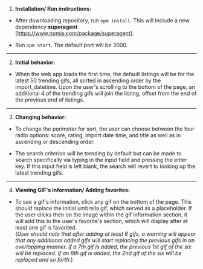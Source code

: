 1. __Installation/ Run instructions:__  
  - After downloading repository, run `npm install`. This will include a new dependency __superagent__ [https://www.npmjs.com/package/superagent].

  - Run `npm start`. The default port will be 3000.
 ---
2. __Initial behavior:__  
  - When the web app loads the first time, the default listings will be for the latest 50 trending gifs, all sorted in ascending
order by the import_datetime. Upon the user's scrolling to the bottom of the page, an additional 4 of the trending gifs will
join the listing, offset from the end of the previous end of listings.
---
3. __Changing behavior:__  
  - To change the perimeter for sort, the user can choose between the four radio options: score, rating, import date time, and title as well as in ascending or descending order.

  - The search criterion will be trending by default but can be made to search specifically via typing in the input field and pressing the enter key. If this input field is left blank, the search will revert to looking up the latest trending gifs.
---
4. __Viewing GIF's information/ Adding favorites:__  
  - To see a gif's information, click any gif on the bottom of the page. This should replace the initial umbrella gif, which served as a placeholder. If the user clicks then on the image within the gif information section, it will add this to the user's favorite's section, which will display after at least one gif is favorited.  
  (_User should note that after adding at least 6 gifs, a warning will appear that any additional added gifs will start replacing the previous gifs in an overlapping manner. If a 7th gif is added, the previous 1st gif of the six will be replaced. If an 8th gif is added, the 2nd gif of the six will be replaced and so forth._)
